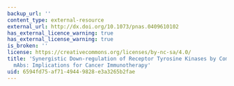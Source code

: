 ```yaml
---
backup_url: ''
content_type: external-resource
external_url: http://dx.doi.org/10.1073/pnas.0409610102
has_external_licence_warning: true
has_external_license_warning: true
is_broken: ''
license: https://creativecommons.org/licenses/by-nc-sa/4.0/
title: 'Synergistic Down-regulation of Receptor Tyrosine Kinases by Combinations of
  mAbs: Implications for Cancer Immunotherapy'
uid: 6594fd75-af71-4944-9828-e3a3265b2fae
---
```

